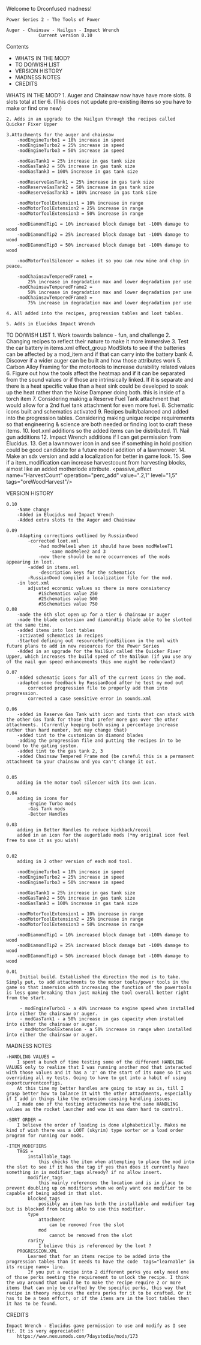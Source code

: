 Welcome to Drconfused madness!

	Power Series 2 - The Tools of Power

	Auger - Chainsaw - Nailgun - Impact Wrench
				Current version 0.10
				
	
Contents 
* 	WHATS IN THE MOD?
*	TO DO/WISH LIST
*	VERSION HISTORY
*	MADNESS NOTES
*	CREDITS

WHATS IN THE MOD?
	1. Auger and Chainsaw now have have more slots. 8 slots total at tier 6. (This does not update pre-existing items so you have to make or find one new)

	2. Adds in an upgrade to the Nailgun through the recipes called Quicker Fixer Upper

	3.Attachments for the auger and chainsaw 
		-modEngineTurbo1 = 10% increase in speed
		-modEngineTurbo2 = 25% increase in speed
		-modEngineTurbo3 = 50% increase in speed
		
		-modGasTank1 = 25% increase in gas tank size
		-modGasTank2 = 50% increase in gas tank size
		-modGasTank3 = 100% increase in gas tank size
		
		-modReserveGasTank1 = 25% increase in gas tank size
		-modReserveGasTank2 = 50% increase in gas tank size
		-modReserveGasTank3 = 100% increase in gas tank size
		
		-modMotorToolExtension1 = 10% increase in range
		-modMotorToolExtension2 = 25% increase in range
		-modMotorToolExtension3 = 50% increase in range
		
		-modDiamondTip1 = 10% increased block damage but -100% damage to wood
		-modDiamondTip2 = 25% increased block damage but -100% damage to wood
		-modDIamondTip3 = 50% increased block damage but -100% damage to wood
		
		-modMotorToolSilencer = makes it so you can now mine and chop in peace. 
			
		-modChainsawTemperedFrame1 = 
			25% increase in degradation max and lower degradation per use
		-modChainsawTemperedFrame2 = 
			50% increase in degradation max and lower degradation per use
		-modChainsawTemperedFrame3 = 
			75% increase in degradation max and lower degradation per use

	4. All added into the recipes, progression tables and loot tables.
	
	5. Adds in Elucidus Impact Wrench 

			
			
TO DO/WISH LIST
	1. Work towards balance - fun, and challenge
	2. Changing recipes to reflect their nature to make it more immersive
	3. Test the car battery in items.xml effect_group ModSlots to see if the batteries can be affected by a mod_item and if that can carry into the battery bank
	4. Discover if a wider auger can be built and how those attributes work
	5. Carbon Alloy Framing for the motortools to increase durability related values
	6. Figure out how the tools affect the heatmap and if it can be separated from the sound values or if those are intrinsically linked. If it is separate and there is a heat specific value than a heat sink could be developed to soak up the heat rather than the Noise Dampner doing both.
			this is inside of a torch item
			<property name="HeatMapStrength" value="4.05"/>
			<property name="HeatMapTime" value="1200"/>
	7. Considering making a Reserve Fuel Tank attachment that would allow for a 2nd fuel tank attachment for even more fuel. 
	8. Schematic icons built and schematics activated
	9. Recipes built/balanced and added into the progression tables. Considering making unique recipe requirements so that engineering & science are both needed or finding loot to craft these items.
	10. loot.xml additions so the added items can be distributed.
	11. Nail gun additions
	12. Impact Wrench additions if I can get permission from Elucidus.
	13. Get a lawnmower icon in and see if something in hold position could be good candidate for a future model addition of a lawnmower.
	14. Make an sdx version and add a localization for better in game look.
	15. See if a item_modification can increase harvestcount from harvesting blocks, almost like an added motherlode attribute.
			<passive_effect name="HarvestCount" operation="perc_add" value=".2,1" level="1,5" tags="oreWoodHarvest"/>
	
VERSION HISTORY

		
	0.10
		-Name change 
		-Added in Elucidus mod Impact Wrench
		-Added extra slots to the Auger and Chainsaw 
		
	0.09
		-Adapting corrections outlined by RussianDood
			-corrected loot.xml 
				-had modMelee1 when it should have been modMeleeT1
					-same modMelee2 and 3
				-now there should be more occurrences of the mods appearing in loot.
			-added in items.xml
				-description keys for the schematics
			-RussianDood compiled a localization file for the mod.
		-in loot.xml
			adjusted economic values so there is more consistency
				#1Schematics value 250
				#2Schematics value 500
				#3Schematics value 750
	0.08
		-made the 6th slot open up for a tier 6 chainsaw or auger
		-made the blade extension and diamondtip blade able to be slotted at the same time.
		-added items into loot tables
		-activated schematics in recipes
		-Started defining out resourceRefinedSilicon in the xml with future plans to add in new resources for the Power Series
		-Added in an upgrade for the NailGun called the Quicker Fixer Upper, which increases the build speed of the NailGun (if you use any of the nail gun speed enhancements this one might be redundant)
		
	0.07
		-Added schematic icons for all of the current icons in the mod.
		-adapted some feedback by RussianDood after he test my mod out
			corrected progression file to properly add them into progression.
			corrected a case sensitive error in sounds.xml
		
	0.06
		-added in Reserve Gas Tank with icon and tints that can stack with the other Gas Tank for those that prefer more gas over the other attachments. (Currently keeping both using a percentage increase rather than hard number, but may change that)
		-added tint to the customicon in diamond blades
		-adding the progression file and putting the recipes in to be bound to the gating system.
		-added tint to the gas tank 2, 3
		-added Chainsaw Tempered Frame mod (be careful this is a permanent attachment to your chainsaw and you can't change it out.
		
		
	0.05
		adding in the motor tool silencer with its own icon.

	0.04
		adding in icons for	
			-Engine Turbo mods
			-Gas Tank mods
			-Better Handles 

	0.03
		adding in Better Handles to reduce kickback/recoil
		added in an icon for the augerblade mods (*my original icon feel free to use it as you wish)

		
	0.02
		adding in 2 other version of each mod tool.
		
		-modEngineTurbo1 = 10% increase in speed
		-modEngineTurbo2 = 25% increase in speed
		-modEngineTurbo3 = 50% increase in speed
		
		-modGasTank1 = 25% increase in gas tank size
		-modGasTank2 = 50% increase in gas tank size
		-modGasTank3 = 100% increase in gas tank size
		
		-modMotorToolExtension1 = 10% increase in range
		-modMotorToolExtension2 = 25% increase in range
		-modMotorToolExtension3 = 50% increase in range
		
		-modDiamondTip1 = 10% increased block damage but -100% damage to wood
		-modDiamondTip2 = 25% increased block damage but -100% damage to wood
		-modDIamondTip3 = 50% increased block damage but -100% damage to wood		
	
	0.01
		 Initial build. Established the direction the mod is to take. Simply put, to add attachments to the motor tools/power tools in the game so that immersion with increasing the function of the powertools is less game breaking than just making the tool overall better right from the start.
		 
		 - modEngineTurbo1 - a 40% increase to engine speed when installed into either the chainsaw or auger.
		 - modGasTank1 - a 50% increase in gas capacity when installed into either the chainsaw or auger.
		 - modMotorToolExtension - a 50% increase in range when installed into either the chainsaw or auger.
		 


		

MADNESS NOTES

	-HANDLING VALUES = 
		I spent a bunch of time testing some of the different HANDLING VALUES only to realize that I was running another mod that interacted with those values and it has a 'z' on the start of its name so it was overriding all my tests. Going to have to get into a habit of using exportcurrentconfigs.
		At this time my better handles are going to stay as is, till I grasp better how to balance it with the other attachments, especially if I add in things like the extension causing handling issues.
		I made one of the testing attachments have the same HANDLING values as the rocket launcher and wow it was damn hard to control.
		
	-SORT ORDER = 
		I believe the order of loading is done alphabetically. Makes me kind of wish there was a LOOT (skyrim) type sorter or a load order program for running our mods.
	
	-ITEM_MODIFIERS 
		TAGS =
			installable_tags
				this checks the item when attempting to place the mod into the slot to see if it has the tag if yes than does it currently have something in is modifier_tags already? if no allow insert.
			modifier_tags
				this mainly references the location and is in place to prevent doubling up on modifiers when we only want one modifier to be capable of being added in that slot.
			blocked_tags
				possibly an item has both the installable and modifier tag but is blocked from being able to use this modifier.
			type
				attachment
					can be removed from the slot
				mod
					cannot be removed from the slot 
			rarity
				I believe this is referenced by the loot ?
		PROGRESSION.XML
			Learned that for an items recipe to be added into the progression tables than it needs to have the code  tags="learnable" in its recipe name= line.
			If you put a recipe into 2 different perks you only need one of those perks meeting the requirement to unlock the recipe. I think the way around that would be to make the recipe require 2 or more items that can only be crafted by the specific perks, this way that recipe in theory requires the extra perks for it to be crafted. Or it has to be a team effort, or if the items are in the loot tables then it has to be found.
	
	
CREDITS

	Impact Wrench - Elucidus gave permission to use and modify as I see fit. It is very appreciated!! 
		https://www.nexusmods.com/7daystodie/mods/173
		
	




